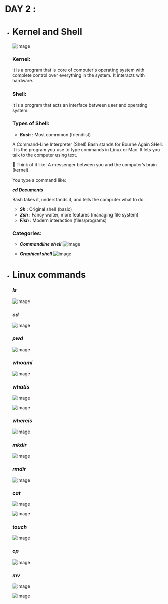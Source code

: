 # DAY 2 :
* # Kernel and Shell
  ![image](https://github.com/user-attachments/assets/884fa9e1-3ff3-4c51-b67e-bb392281eb98)
    ### Kernel:
    It is a program that is core of computer's operating system with complete control over everything in the system. It interacts with hardware.
    ### Shell:
    It is a program that acts an interface between user and operating system.
    
    ### Types of Shell:
    * **_Bash_** : Most commmon (friendlist)
      
    A Command-Line Interpreter (Shell)
    Bash stands for Bourne Again SHell.
    It is the program you use to type commands in Linux or Mac. It lets you talk to the computer using text.

    💬 Think of it like:
    A messenger between you and the computer’s brain (kernel).
  
    You type a command like:
  
    **_cd Documents_**
  
    Bash takes it, understands it, and tells the computer what to do.


    * **_Sh_** : Original shell (basic)
    * **_Zsh_** : Fancy waiter, more features (managing file system)
    * **_Fish_** : Modern interaction (files/programs)
     
    ### Categories:
    * **_Commandline shell_**
      ![image](https://github.com/user-attachments/assets/e841590f-de47-4e8a-9911-42e79f8f4fc6)

    * **_Graphical shell_**
      ![image](https://github.com/user-attachments/assets/b14725f2-de83-4304-b1a7-1741d80757ff)

* # Linux commands
    ### **_ls_**
    ![image](https://github.com/user-attachments/assets/7c73e51f-c456-42fc-9cc5-43673098771e)
  
    ### **_cd_**
    ![image](https://github.com/user-attachments/assets/e4b50267-293a-4786-b246-5bf2b3764d98)
  
    ### **_pwd_**
    ![image](https://github.com/user-attachments/assets/71149211-c6ed-4062-8f04-4833a4d81fa7)
  
    ### **_whoami_**
    ![image](https://github.com/user-attachments/assets/2d0babf3-c854-4885-9ba8-e106efe9840d)
  
    ### **_whatis_**
    ![image](https://github.com/user-attachments/assets/d85a918c-742a-44cc-8af8-7bd38d4965fc)

    ![image](https://github.com/user-attachments/assets/923ae680-5209-474e-b5f4-ccd6833864c8)

    ### **_whereis_**
    ![image](https://github.com/user-attachments/assets/fa4b9c98-c48c-41c0-afe4-3b118c8fd5fe)

    ### **_mkdir_**
    ![image](https://github.com/user-attachments/assets/118a6b10-efda-470b-9b82-dad491e20043)
  
    ### **_rmdir_**
    ![image](https://github.com/user-attachments/assets/1bb99e61-8f87-4385-a51c-c1a9f92bd041)
  
    ### **_cat_**
    ![image](https://github.com/user-attachments/assets/83287531-cee5-4ff5-a15d-e88b7f9a5001)

    ![image](https://github.com/user-attachments/assets/1d942193-7345-4ca6-9512-dcf515ead219)
  
    ### **_touch_**
    ![image](https://github.com/user-attachments/assets/20c932de-dd43-4179-81c4-0e63ae2e3e52)
  
    ### **_cp_**
    ![image](https://github.com/user-attachments/assets/c8fdfa54-d2d4-4a06-9b2e-f5b7c77d1f01)
  
    ### **_mv_**
    ![image](https://github.com/user-attachments/assets/09ecc750-93e1-4042-90a5-badd14fcfa80)

    ![image](https://github.com/user-attachments/assets/69ae177c-f140-4a4b-ba8c-45fc044425b3)



    

  

 
    
     
